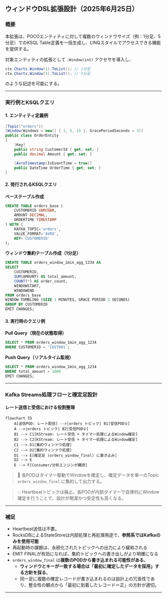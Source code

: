 ## ウィンドウDSL拡張設計（2025年6月25日）

### 概要

本拡張は、POCOエンティティに対して複数のウィンドウサイズ（例：1分足、5分足）でのKSQL Table定義を一括生成し、LINQスタイルでアクセスできる機能を提供する。

対象エンティティの拡張として `.Window(int)` アクセサを導入し、

```csharp
ctx.Charts.Window(1).ToList(); // 1分足
ctx.Charts.Window(5).ToList(); // 5分足
```

のような記述を可能にする。

---

### 実行例とKSQLクエリ

#### 1. エンティティ定義例

```csharp
[Topic("orders")]
[Window(Windows = new[] { 1, 5, 15 }, GracePeriodSeconds = 3)]
public class OrderEntity
{
    [Key]
    public string CustomerId { get; set; }
    public decimal Amount { get; set; }

    [AvroTimestamp(IsEventTime = true)]
    public DateTime OrderTime { get; set; }
}
```

#### 2. 発行されるKSQLクエリ

**ベーステーブル作成**

```sql
CREATE TABLE orders_base (
    CUSTOMERID VARCHAR,
    AMOUNT DECIMAL,
    ORDERTIME TIMESTAMP
) WITH (
    KAFKA_TOPIC='orders', 
    VALUE_FORMAT='AVRO', 
    KEY='CUSTOMERID'
);
```

**ウィンドウ集約テーブル作成（1分足）**

```sql
CREATE TABLE orders_window_1min_agg_1234 AS
SELECT 
    CUSTOMERID,
    SUM(AMOUNT) AS total_amount,
    COUNT(*) AS order_count,
    WINDOWSTART,
    WINDOWEND
FROM orders_base
WINDOW TUMBLING (SIZE 1 MINUTES, GRACE PERIOD 3 SECONDS)
GROUP BY CUSTOMERID
EMIT CHANGES;
```

#### 3. 実行時のクエリ例

**Pull Query（現在の状態取得）**

```sql
SELECT * FROM orders_window_1min_agg_1234 
WHERE CUSTOMERID = 'CUST001';
```

**Push Query（リアルタイム監視）**

```sql
SELECT * FROM orders_window_1min_agg_1234 
WHERE total_amount > 1000
EMIT CHANGES;
```

---

### Kafka Streams処理フローと確定足設計

#### レート送信と受信における役割整理

```mermaid
flowchart TD
    A[送信POD: レート配信] -->|orders トピック| B1[受信POD①]
    A -->|orders トピック| B2[受信POD②]
    B1 --> C1[KStream: レート受信 + タイマー処理によるWindow確定]
    B2 --> C2[KStream: レート受信 + タイマー処理によるWindow確定]
    C1 --> D1[集約ウィンドウ処理]
    C2 --> D2[集約ウィンドウ処理]
    D1 --> E[確定足 (orders_window_final) に書き込み]
    D2 --> E
    E --> F[Consumer/分析エンジンが購読]
```

> 🔁 各PODはタイマー駆動でWindowを確定し、確定データを単一のTopic `orders_window_final` に集約して出力する。

> 💡 Heartbeatトピックは廃止。各PODが内部タイマーで自律的にWindow確定を行うことで、設計が簡潔かつ安定性も高くなる。

---

### 補足

- Heartbeat送信は不要。
- RocksDBによるStateStoreは内部処理と再処理用途で、**参照系ではKafkaのみを使用可能**
- 再起動時の課題は、永続化されたトピックへの出力により緩和される
- EMIT FINALが有効になれば、集約トピックへの書き出しがより明確になる
- `orders_window_final` は**複数のPODから書き込まれる可能性がある**。
  - **ウィンドウとキーが一致する場合は「最初に確定したデータを採用」する方針を採る**。
  - 同一足に複数の確定レコードが書き込まれるのは設計上の冗長性であり、整合性の観点から「最初に到着したレコード＝正」の方針が適切。

---

